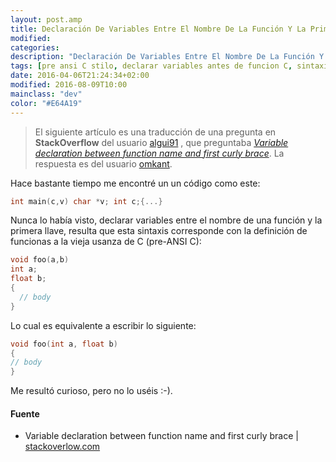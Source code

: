 ```yaml
---
layout: post.amp
title: Declaración De Variables Entre El Nombre De La Función Y La Primera Llave en C
modified:
categories:
description: "Declaración De Variables Entre El Nombre De La Función Y La Primera Llave en C"
tags: [pre ansi C stilo, declarar variables antes de funcion C, sintaxis extraña C]
date: 2016-04-06T21:24:34+02:00
modified: 2016-08-09T10:00
mainclass: "dev"
color: "#E64A19"
---
```


> El siguiente artículo es una traducción de una pregunta en **StackOverflow** del usuario <a href="http://stackoverflow.com/users/1612432/algui91" target="_blank" title="algui91 perfil">algui91</a> , que preguntaba <a href="http://stackoverflow.com/questions/13789450/variable-declaration-between-function-name-and-first-curly-brace" target="_blank" title="Variable declaration between function name and first curly brace">_Variable declaration between function name and first curly brace_</a>. La respuesta es del usuario <a href="http://stackoverflow.com/users/270060/omkant" target="_blank" title="Omkant Perfil">omkant</a>.

Hace bastante tiempo me encontré un un código como este:

```c
int main(c,v) char *v; int c;{...}
```

<!--more-->

Nunca lo había visto, declarar variables entre el nombre de una función y la primera llave, resulta que esta sintaxis corresponde con la definición de funcionas a la vieja usanza de C (pre-ANSI C):

```c
void foo(a,b)
int a;
float b;
{
  // body
}
```

Lo cual es equivalente a escribir lo siguiente:

```c
void foo(int a, float b)
{
// body
}
```

Me resultó curioso, pero no lo uséis :-).

#### Fuente

- Variable declaration between function name and first curly brace \| <a href="http://stackoverflow.com/questions/13789450/variable-declaration-between-function-name-and-first-curly-brace" title="Variable declaration between function name and first curly brace" target="_blank">stackoverlow.com</a>
